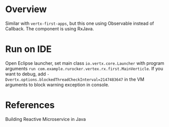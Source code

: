 # Overview
Similar with `vertx-first-apps`, but this one using Observable instead of Callback. The component is using RxJava.

# Run on IDE
Open Eclipse launcher, set main class `io.vertx.core.Launcher` with program arguments `run com.example.rurocker.vertex.rx.first.MainVerticle`.
If you want to debug, add `-Dvertx.options.blockedThreadCheckInterval=2147483647` in the VM arguments to block warning exception in console.

# References
Building Reactive Microservice in Java